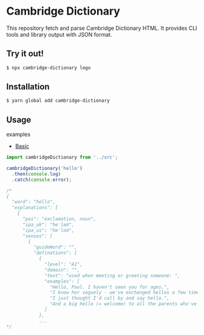 # Cambridge Dictionary

This repository fetch and parse Cambridge Dictionary HTML. It provides CLI tools and library output with JSON format.

## Try it out!

```bash
$ npx cambridge-dictionary lego
```

## Installation

```bash
$ yarn global add cambridge-dictionary
```

## Usage

examples

- [Basic](./example/basic.js)

```js
import cambridgeDictionary from '../src';

cambridgeDictionary('hello')
  .then(console.log)
  .catch(console.error);

/*
{
  "word": "hello",
  "explanations": [
    {
      "pos": "exclamation, noun",
      "ipa_uk": "heˈləʊ",
      "ipa_us": "heˈloʊ",
      "senses": [
        {
          "guideWord": "",
          "definations": [
            {
              "level": "A1",
              "domain": "",
              "text": "used when meeting or greeting someone: ",
              "examples": [
                "Hello, Paul. I haven't seen you for ages.",
                "I know her vaguely - we've exchanged hellos a few times.",
                "I just thought I'd call by and say hello.",
                "And a big hello (= welcome) to all the parents who've come to see the show."
              ]
            },
            ...
*/
```
